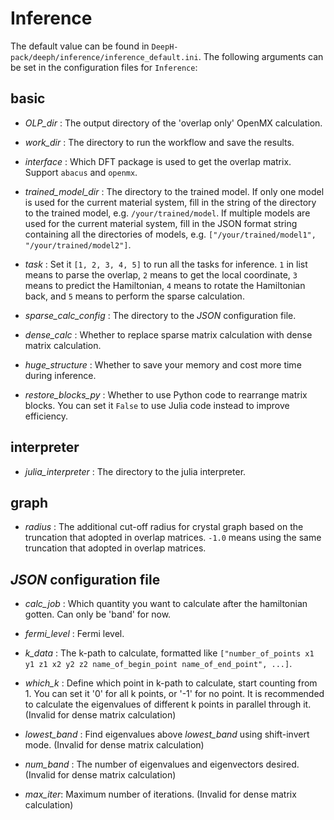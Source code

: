 # Inference

The default value can be found in `DeepH-pack/deeph/inference/inference_default.ini`. The following arguments can be set in the configuration files for `Inference`:

## basic

- *OLP_dir* : The output directory of the 'overlap only' OpenMX calculation.

+ *work_dir* : The directory to run the workflow and save the results.

- *interface* : Which DFT package is used to get the overlap matrix. Support `abacus` and `openmx`.

+ *trained_model_dir* : The directory to the trained model. If only one model is used for the current material system, fill in the string of the directory to the trained model, e.g. `/your/trained/model`. If multiple models are used for the current material system, fill in the JSON format string containing all the directories of models, e.g. `["/your/trained/model1", "/your/trained/model2"]`.

- *task* : Set it `[1, 2, 3, 4, 5]` to run all the tasks for inference. `1` in list means to parse the overlap, `2` means to get the local coordinate, `3` means to predict the Hamiltonian, `4` means to rotate the Hamiltonian back, and `5` means to perform the sparse calculation.

+ *sparse_calc_config* : The directory to the *JSON* configuration file.

- *dense_calc* : Whether to replace sparse matrix calculation with dense matrix calculation.

+ *huge_structure* : Whether to save your memory and cost more time during inference.

- *restore_blocks_py* : Whether to use Python code to rearrange matrix blocks. You can set it `False` to use Julia code instead to improve efficiency.

## interpreter

- *julia_interpreter* : The directory to the julia interpreter.

## graph

- *radius* : The additional cut-off radius for crystal graph based on the truncation that adopted in overlap matrices. `-1.0` means using the same truncation that adopted in overlap matrices.

## *JSON* configuration file

- *calc_job* : Which quantity you want to calculate after the hamiltonian gotten. Can only be 'band' for now.

+ *fermi_level* : Fermi level.

- *k_data* : The k-path to calculate, formatted like `["number_of_points x1 y1 z1 x2 y2 z2 name_of_begin_point name_of_end_point", ...]`.

+ *which_k* : Define which point in k-path to calculate, start counting from 1. You can set it '0' for all k points, or '-1' for no point. It is recommended to calculate the eigenvalues of different k points in parallel through it. (Invalid for dense matrix calculation)

- *lowest_band* : Find eigenvalues above *lowest_band* using shift-invert mode. (Invalid for dense matrix calculation)

+ *num_band* : The number of eigenvalues and eigenvectors desired. (Invalid for dense matrix calculation)

- *max_iter*: Maximum number of iterations. (Invalid for dense matrix calculation)
